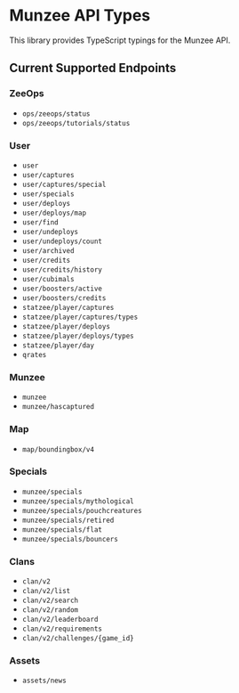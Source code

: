 # Munzee API Types

This library provides TypeScript typings for the Munzee API.

## Current Supported Endpoints
### ZeeOps
- `ops/zeeops/status`
- `ops/zeeops/tutorials/status`

### User
- `user`
- `user/captures`
- `user/captures/special`
- `user/specials`
- `user/deploys`
- `user/deploys/map`
- `user/find`
- `user/undeploys`
- `user/undeploys/count`
- `user/archived`
- `user/credits`
- `user/credits/history`
- `user/cubimals`
- `user/boosters/active`
- `user/boosters/credits`
- `statzee/player/captures`
- `statzee/player/captures/types`
- `statzee/player/deploys`
- `statzee/player/deploys/types`
- `statzee/player/day`
- `qrates`

### Munzee
- `munzee`
- `munzee/hascaptured`

### Map
- `map/boundingbox/v4`

### Specials
- `munzee/specials`
- `munzee/specials/mythological`
- `munzee/specials/pouchcreatures`
- `munzee/specials/retired`
- `munzee/specials/flat`
- `munzee/specials/bouncers`

### Clans
- `clan/v2`
- `clan/v2/list`
- `clan/v2/search`
- `clan/v2/random`
- `clan/v2/leaderboard`
- `clan/v2/requirements`
- `clan/v2/challenges/{game_id}`

### Assets
- `assets/news`